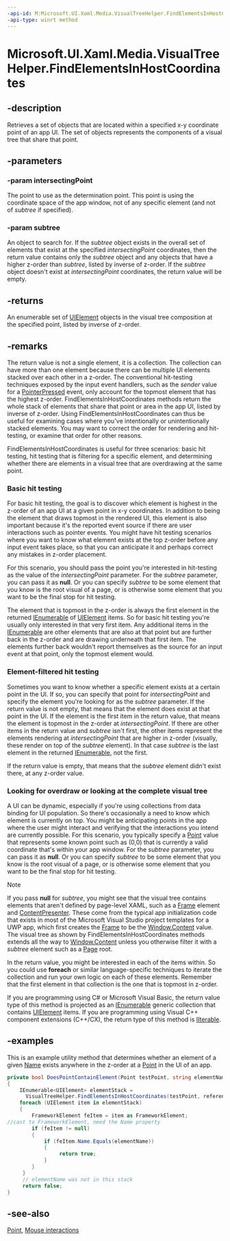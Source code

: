 ```yaml
---
-api-id: M:Microsoft.UI.Xaml.Media.VisualTreeHelper.FindElementsInHostCoordinates(Windows.Foundation.Point,Microsoft.UI.Xaml.UIElement)
-api-type: winrt method
---
```


<!-- Method syntax
public Windows.Foundation.Collections.IIterable<Windows.UI.Xaml.UIElement> FindElementsInHostCoordinates(Windows.Foundation.Point intersectingPoint, Windows.UI.Xaml.UIElement subtree)
-->

# Microsoft.UI.Xaml.Media.VisualTreeHelper.FindElementsInHostCoordinates

## -description
Retrieves a set of objects that are located within a specified x-y coordinate point of an app UI. The set of objects represents the components of a visual tree that share that point.

## -parameters
### -param intersectingPoint
The point to use as the determination point. This point is using the coordinate space of the app window, not of any specific element (and not of *subtree* if specified).

### -param subtree
An object to search for. If the *subtree* object exists in the overall set of elements that exist at the specified *intersectingPoint* coordinates, then the return value contains only the *subtree* object and any objects that have a higher z-order than *subtree*, listed by inverse of z-order. If the *subtree* object doesn't exist at *intersectingPoint* coordinates, the return value will be empty.

## -returns
An enumerable set of [UIElement](../microsoft.ui.xaml/uielement.md) objects in the visual tree composition at the specified point, listed by inverse of z-order.

## -remarks
The return value is not a single element, it is a collection. The collection can have more than one element because there can be multiple UI elements stacked over each other in a z-order. The conventional hit-testing techniques exposed by the input event handlers, such as the *sender* value for a [PointerPressed](../microsoft.ui.xaml/uielement_pointerpressed.md) event, only account for the topmost element that has the highest z-order. FindElementsInHostCoordinates methods return the whole stack of elements that share that point or area in the app UI, listed by inverse of z-order. Using FindElementsInHostCoordinates can thus be useful for examining cases where you've intentionally or unintentionally stacked elements. You may want to correct the order for rendering and hit-testing, or examine that order for other reasons.

FindElementsInHostCoordinates is useful for three scenarios: basic hit testing, hit testing that is filtering for a specific element, and determining whether there are elements in a visual tree that are overdrawing at the same point.

### Basic hit testing

For basic hit testing, the goal is to discover which element is highest in the z-order of an app UI at a given point in x-y coordinates. In addition to being the element that draws topmost in the rendered UI, this element is also important because it's the reported event source if there are user interactions such as pointer events. You might have hit testing scenarios where you want to know what element exists at the top z-order before any input event takes place, so that you can anticipate it and perhaps correct any mistakes in z-order placement.

For this scenario, you should pass the point you're interested in hit-testing as the value of the *intersectingPoint* parameter. For the *subtree* parameter, you can pass it as **null**. Or you can specify *subtree* to be some element that you know is the root visual of a page, or is otherwise some element that you want to be the final stop for hit testing.

The element that is topmost in the z-order is always the first element in the returned [IEnumerable](/dotnet/api/system.collections.generic.ienumerable-1?view=dotnet-uwp-10.0&preserve-view=true) of [UIElement](../microsoft.ui.xaml/uielement.md) items. So for basic hit testing you're usually only interested in that very first item. Any additional items in the [IEnumerable](/dotnet/api/system.collections.generic.ienumerable-1?view=dotnet-uwp-10.0&preserve-view=true) are other elements that are also at that point but are further back in the z-order and are drawing underneath that first item. The elements further back wouldn't report themselves as the source for an input event at that point, only the topmost element would.

### Element-filtered hit testing

Sometimes you want to know whether a specific element exists at a certain point in the UI. If so, you can specify that point for *intersectingPoint* and specify the element you're looking for as the *subtree* parameter. If the return value is not empty, that means that the element does exist at that point in the UI. If the element is the first item in the return value, that means the element is topmost in the z-order at *intersectingPoint*. If there are other items in the return value and *subtree* isn't first, the other items represent the elements rendering at *intersectingPoint* that are higher in z-order (visually, these render on top of the *subtree* element). In that case *subtree* is the last element in the returned [IEnumerable](/dotnet/api/system.collections.generic.ienumerable-1?view=dotnet-uwp-10.0&preserve-view=true), not the first.

If the return value is empty, that means that the *subtree* element didn't exist there, at any z-order value.

### Looking for overdraw or looking at the complete visual tree

A UI can be dynamic, especially if you're using collections from data binding for UI population. So there's occasionally a need to know which element is currently on top. You might be anticipating points in the app where the user might interact and verifying that the interactions you intend are currently possible. For this scenario, you typically specify a [Point](/uwp/api/windows.foundation.point) value that represents some known point such as (0,0) that is currently a valid coordinate that's within your app window. For the *subtree* parameter, you can pass it as **null**. Or you can specify *subtree* to be some element that you know is the root visual of a page, or is otherwise some element that you want to be the final stop for hit testing.

> [!NOTE]
> If you pass **null** for *subtree*, you might see that the visual tree contains elements that aren't defined by page-level XAML, such as a [Frame](../microsoft.ui.xaml.controls/frame.md) element and [ContentPresenter](../microsoft.ui.xaml.controls/contentpresenter.md). These come from the typical app initialization code that exists in most of the Microsoft Visual Studio project templates for a UWP app, which first creates the [Frame](../microsoft.ui.xaml.controls/frame.md) to be the [Window.Content](../microsoft.ui.xaml/window_content.md) value. The visual tree as shown by FindElementsInHostCoordinates methods extends all the way to [Window.Content](../microsoft.ui.xaml/window_content.md) unless you otherwise filter it with a *subtree* element such as a [Page](../microsoft.ui.xaml.controls/page.md) root.

In the return value, you might be interested in each of the items within. So you could use **foreach** or similar language-specific techniques to iterate the collection and run your own logic on each of these elements. Remember that the first element in that collection is the one that is topmost in z-order.

If you are programming using C# or Microsoft Visual Basic, the return value type of this method is projected as an [IEnumerable](/dotnet/api/system.collections.generic.ienumerable-1?view=dotnet-uwp-10.0&preserve-view=true) generic collection that contains [UIElement](../microsoft.ui.xaml/uielement.md) items. If you are programming using Visual C++ component extensions (C++/CX), the return type of this method is [IIterable<UIElement>](/uwp/api/windows.foundation.collections.iiterable-1).

## -examples
This is an example utility method that determines whether an element of a given [Name](../microsoft.ui.xaml/frameworkelement_name.md) exists anywhere in the z-order at a [Point](/uwp/api/windows.foundation.point) in the UI of an app.

```csharp
private bool DoesPointContainElement(Point testPoint, string elementName, UIElement referenceFrame)
{
    IEnumerable<UIElement> elementStack = 
      VisualTreeHelper.FindElementsInHostCoordinates(testPoint, referenceFrame);
    foreach (UIElement item in elementStack)
    {
        FrameworkElement feItem = item as FrameworkElement; 
//cast to FrameworkElement, need the Name property
        if (feItem != null)
        {
            if (feItem.Name.Equals(elementName))
            {
                 return true;
            }
        }
     }
     // elementName was not in this stack 
     return false;
}
```



## -see-also
[Point](/uwp/api/windows.foundation.point), [Mouse interactions](/windows/uwp/input-and-devices/mouse-interactions)
